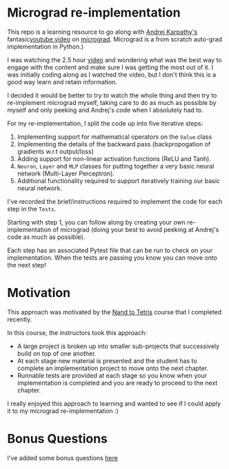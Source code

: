 # Micrograd re-implementation

This repo is a learning resource to go along with [Andrej Karpathy's](https://karpathy.ai/) fantasic[youtube video](https://www.youtube.com/watch?v=VMj-3S1tku0) on [micrograd](https://github.com/karpathy/micrograd). Micrograd is a from scratch auto-grad implementation in Python.)

I was watching the 2.5 hour [video](https://www.youtube.com/watch?v=VMj-3S1tku0) and wondering what was the best way to engage with the content and make sure I was getting the most out of it. I was initially coding along as I watched the video, but I don't think this is a good way learn and retain information.

I decided it would be better to try to watch the whole thing and then try to re-implement micrograd myself, taking care to do as much as possible by myself and only peeking and Andrej's code when I absolutely had to.

For my re-implementation, I split the code up into five iterative steps: 
1. Implementing support for mathematical operators on the `Value` class
2. Implementing the details of the backward pass (backpropogation of gradients w.r.t output/loss)
3. Adding support for non-linear activation functions (ReLU and Tanh).
4. `Neuron`, `Layer` and `MLP` classes for putting together a very basic neural network (Multi-Layer Perceptron).
5. Additional functionality required to support iteratively training our basic neural network.

I've recorded the brief/instructions required to implement the code for each step in the `Tests`. 

Starting with step 1, you can follow along by creating your own re-implementation of micrograd (doing your best to avoid peeking at Andrej's code as much as possible).

Each step has an associated Pytest file that can be run to check on your implementation. When the tests are passing you know you can move onto the next step!

# Motivation

This approach was motivated by the [Nand to Tetris](https://www.nand2tetris.org/) course that I completed recently. 

In this course, the instructors took this approach:
* A large project is broken up into smaller sub-projects that successively build on top of one another.
* At each stage new material is presented and the student has to complete an implementation project to move onto the next chapter. 
* Runnable tests are provided at each stage so you know when your implementation is completed and you are ready to proceed to the next chapter.

I really enjoyed this approach to learning and wanted to see if I could apply it to my micrograd re-implementation :) 

# Bonus Questions

I've added some bonus questions [here](./Bonus%20Questions.md)


